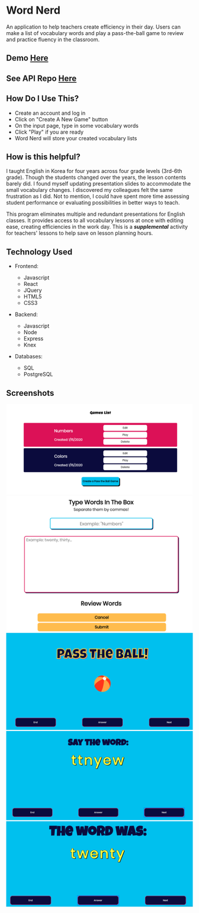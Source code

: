 # Word Nerd

An application to help teachers create efficiency in their day. Users can make a list of vocabulary words and play a pass-the-ball game to review and practice fluency in the classroom.

## Demo [Here](https://word-nerd.now.sh/)

## See API Repo [Here](https://github.com/josno/word-nerd-server)

## How Do I Use This?

-   Create an account and log in
-   Click on "Create A New Game" button
-   On the input page, type in some vocabulary words
-   Click "Play" if you are ready
-   Word Nerd will store your created vocabulary lists

## How is this helpful?

I taught English in Korea for four years across four grade levels (3rd-6th grade). Though the students changed over the years, the lesson contents barely did. I found myself updating presentation slides to accommodate the small vocabulary changes. I discovered my colleagues felt the same frustration as I did. Not to mention, I could have spent more time assessing student performance or evaluating possibilities in better ways to teach.

This program eliminates multiple and redundant presentations for English classes. It provides access to all vocabulary lessons at once with editing ease, creating efficiencies in the work day. This is a **_supplemental_** activity for teachers' lessons to help save on lesson planning hours.

## Technology Used

-   Frontend:

    -   Javascript
    -   React
    -   JQuery
    -   HTML5
    -   CSS3

-   Backend:

    -   Javascript
    -   Node
    -   Express
    -   Knex

-   Databases:
    -   SQL
    -   PostgreSQL

## Screenshots

![Game List](/assets/List-page.png)
![Input Page](/assets/Input-page.png)
![Pass The Ball](/assets/Pass-page.png)
![Scrambled Word](/assets/Scrambled-page.png)
![Answer](/assets/Answer-page.png)
